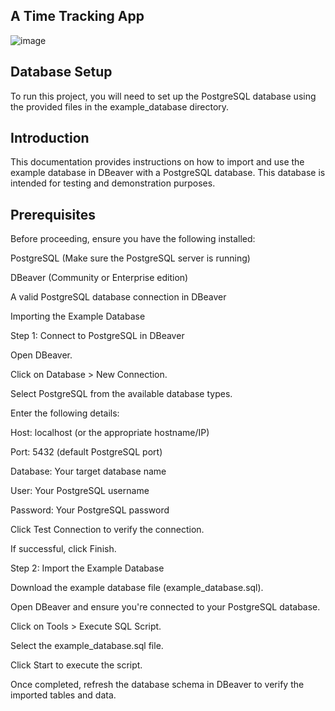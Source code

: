 ## A Time Tracking App


![image](https://github.com/user-attachments/assets/ea58d831-86ec-4683-9aca-0260ed0a1d41)



## Database Setup

To run this project, you will need to set up the PostgreSQL database using the provided files in the example_database directory.

## Introduction

This documentation provides instructions on how to import and use the example database in DBeaver with a PostgreSQL database. This database is intended for testing and demonstration purposes.

## Prerequisites

Before proceeding, ensure you have the following installed:

PostgreSQL (Make sure the PostgreSQL server is running)

DBeaver (Community or Enterprise edition)

A valid PostgreSQL database connection in DBeaver

Importing the Example Database

Step 1: Connect to PostgreSQL in DBeaver

Open DBeaver.

Click on Database > New Connection.

Select PostgreSQL from the available database types.

Enter the following details:

Host: localhost (or the appropriate hostname/IP)

Port: 5432 (default PostgreSQL port)

Database: Your target database name

User: Your PostgreSQL username

Password: Your PostgreSQL password

Click Test Connection to verify the connection.

If successful, click Finish.

Step 2: Import the Example Database

Download the example database file (example_database.sql).

Open DBeaver and ensure you're connected to your PostgreSQL database.

Click on Tools > Execute SQL Script.

Select the example_database.sql file.

Click Start to execute the script.

Once completed, refresh the database schema in DBeaver to verify the imported tables and data.
